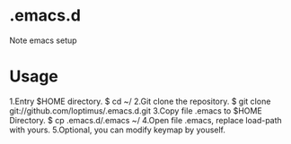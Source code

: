 .emacs.d
========

Note emacs setup

Usage
========
1.Entry $HOME directory.
	$ cd ~/
2.Git clone the repository.
	$ git clone git://github.com/loptimus/.emacs.d.git
3.Copy file .emacs to $HOME Directory.
	$ cp .emacs.d/.emacs ~/
4.Open file .emacs, replace load-path with yours.
5.Optional, you can modify keymap by youself.

